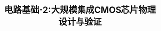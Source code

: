 ---
type: lecture
title: 电路基础-2:大规模集成CMOS芯片物理设计与验证
tldr: "课程情况介绍，简要介绍芯片发展历程，以及简要介绍前沿AI芯片体系结构"
hide_from_announcments: true
thumbnail: /static_files/presentations/Lecture1/Lecture1.jpg
---